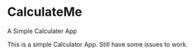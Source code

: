 # CalculateMe
A Simple Calculater App

This is a simple Calculator App. Still have some issues to work.
